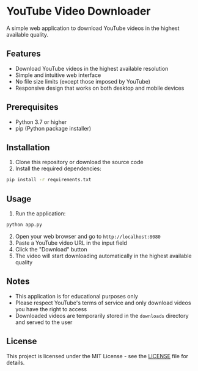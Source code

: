 # YouTube Video Downloader

A simple web application to download YouTube videos in the highest available quality.

## Features

- Download YouTube videos in the highest available resolution
- Simple and intuitive web interface
- No file size limits (except those imposed by YouTube)
- Responsive design that works on both desktop and mobile devices

## Prerequisites

- Python 3.7 or higher
- pip (Python package installer)

## Installation

1. Clone this repository or download the source code
2. Install the required dependencies:

```bash
pip install -r requirements.txt
```

## Usage

1. Run the application:

```bash
python app.py
```

2. Open your web browser and go to `http://localhost:8080`
3. Paste a YouTube video URL in the input field
4. Click the "Download" button
5. The video will start downloading automatically in the highest available quality

## Notes

- This application is for educational purposes only
- Please respect YouTube's terms of service and only download videos you have the right to access
- Downloaded videos are temporarily stored in the `downloads` directory and served to the user

## License

This project is licensed under the MIT License - see the [LICENSE](LICENSE) file for details.
